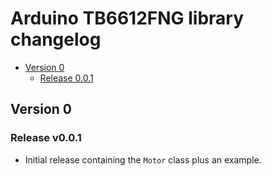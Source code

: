 # Arduino TB6612FNG library changelog

- [Version 0](#version-0)
  * [Release 0.0.1](#release-v0.0.1)

## Version 0
### Release v0.0.1
- Initial release containing the `Motor` class plus an example.